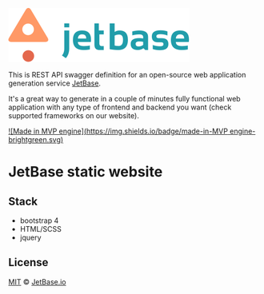 [![JetBase](./image/logo-white-bcg.svg)](https://jetbase.io)

This is REST API swagger definition for an open-source web application generation service [JetBase](https://jetbase.io/).


It's a great way to generate in a couple of minutes fully functional web application with any type of frontend and backend you want (check supported frameworks on our website).


[![Made in MVP engine](https://img.shields.io/badge/made-in-MVP engine-brightgreen.svg)](https://mvpngn.com/)

# JetBase static website

## Stack

- bootstrap 4
- HTML/SCSS
- jquery


## License

[MIT](https://opensource.org/licenses/MIT) &copy; [JetBase.io](https://jetbase.io)
